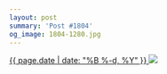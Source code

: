 ```yaml
---
layout: post
summary: 'Post #1804'
og_image: 1804-1280.jpg
---
```


<p>
 <time>
  <a href="/1804">
   {{ page.date | date: "%B %-d, %Y" }}
  </a>
 </time>
 <a href="/1804">
  <img data-taken="7/28/2023" sizes="(min-width: 700px) 50vw, calc(100vw - 2rem)" src="{{ site.assets_url }}/1804-640.jpg" srcset="{{ site.assets_url }}/1804-320.jpg 320w, {{ site.assets_url }}/1804-640.jpg 640w, {{ site.assets_url }}/1804-960.jpg 960w, {{ site.assets_url }}/1804-1280.jpg 1280w"/>
 </a>
</p>
